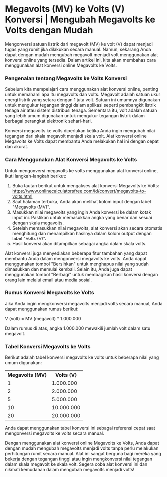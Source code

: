 Megavolts (MV) ke Volts (V) Konversi | Mengubah Megavolts ke Volts dengan Mudah
===============================================================================

Mengonversi satuan listrik dari megavolt (MV) ke volt (V) dapat menjadi tugas yang rumit jika dilakukan secara manual. Namun, sekarang Anda dapat dengan mudah mengubah megavolt menjadi volt menggunakan alat konversi online yang tersedia. Dalam artikel ini, kita akan membahas cara menggunakan alat konversi online Megavolts ke Volts.

### Pengenalan tentang Megavolts ke Volts Konversi

Sebelum kita mempelajari cara menggunakan alat konversi online, penting untuk memahami apa itu megavolts dan volts. Megavolt adalah satuan ukur energi listrik yang setara dengan 1 juta volt. Satuan ini umumnya digunakan untuk mengukur tegangan tinggi dalam aplikasi seperti pembangkit listrik tenaga air atau sistem distribusi tenaga. Sementara itu, volt adalah satuan yang lebih umum digunakan untuk mengukur tegangan listrik dalam berbagai perangkat elektronik sehari-hari.

Konversi megavolts ke volts diperlukan ketika Anda ingin mengubah nilai tegangan dari skala megavolt menjadi skala volt. Alat konversi online Megavolts ke Volts dapat membantu Anda melakukan hal ini dengan cepat dan akurat.

### Cara Menggunakan Alat Konversi Megavolts ke Volts

Untuk mengonversi megavolts ke volts menggunakan alat konversi online, ikuti langkah-langkah berikut:

1. Buka tautan berikut untuk mengakses alat konversi Megavolts ke Volts: <https://www.onlinecalculatorsfree.com/id/convert/megavolts-to-volts.html>
2. Saat halaman terbuka, Anda akan melihat kolom input dengan label "Megavolts (MV)".
3. Masukkan nilai megavolts yang ingin Anda konversi ke dalam kotak input ini. Pastikan untuk memasukkan angka yang benar dan sesuai dengan skala megavolts.
4. Setelah memasukkan nilai megavolts, alat konversi akan secara otomatis menghitung dan menampilkan hasilnya dalam kolom output dengan label "Volts (V)".
5. Hasil konversi akan ditampilkan sebagai angka dalam skala volts.

Alat konversi juga menyediakan beberapa fitur tambahan yang dapat membantu Anda dalam mengonversi megavolts ke volts. Anda dapat menggunakan tombol "Bersihkan" untuk menghapus nilai yang sudah dimasukkan dan memulai kembali. Selain itu, Anda juga dapat menggunakan tombol "Berbagi" untuk membagikan hasil konversi dengan orang lain melalui email atau media sosial.

### Rumus Konversi Megavolts ke Volts

Jika Anda ingin mengkonversi megavolts menjadi volts secara manual, Anda dapat menggunakan rumus berikut:

V (volt) = MV (megavolt) \* 1.000.000

Dalam rumus di atas, angka 1.000.000 mewakili jumlah volt dalam satu megavolt.

### Tabel Konversi Megavolts ke Volts

Berikut adalah tabel konversi megavolts ke volts untuk beberapa nilai yang umum digunakan:

<table><tr><th>Megavolts (MV)</th><th>Volts (V)</th></tr><tr><td>1</td><td>1.000.000</td></tr><tr><td>2</td><td>2.000.000</td></tr><tr><td>5</td><td>5.000.000</td></tr><tr><td>10</td><td>10.000.000</td></tr><tr><td>20</td><td>20.000.000</td></tr></table>

Anda dapat menggunakan tabel konversi ini sebagai referensi cepat saat mengonversi megavolts ke volts secara manual.

Dengan menggunakan alat konversi online Megavolts ke Volts, Anda dapat dengan mudah mengubah megavolts menjadi volts tanpa perlu melakukan perhitungan rumit secara manual. Alat ini sangat berguna bagi mereka yang bekerja dengan tegangan tinggi atau ingin mengkonversi nilai tegangan dalam skala megavolt ke skala volt. Segera coba alat konversi ini dan nikmati kemudahan dalam mengubah megavolts menjadi volts!